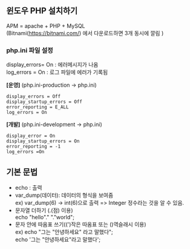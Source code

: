 ## 윈도우 PHP 설치하기  
APM = apache + PHP + MySQL  
(Bitnami(https://bitnami.com/) 에서 다운로드하면 3개 동시에 깔림 )  

### php.ini 파일 설정  
display_errors= On : 에러메시지가 나옴  
log_errors = On : 로그 파일에 에러가 기록됨  
  
**[운영]** (php.ini-production -> php.ini)  
```
display_errors = Off  
display_startup_errors = Off  
error_reporting = E_ALL  
log_errors = On  
```

**[개발]** (php.ini-development -> php.ini)  
```
display_error = On
display_startup_errors = On
error_reporting = -1
log_errors =On
```  

## 기본 문법  
- echo : 출력  
- var_dump(데이터): 데이터의 형식을 보여줌  
  ex) var_dump(6) -> int(6)으로 출력 => Integer 정수라는 것을 알 수 있음.  
- 문자열 더하기  (.(점) 이용)  
  echo "hello"." "."world";  
- 문자 안에 따옴표 쓰기((')작은 따옴표 또는 (\)역슬래시 이용)  
  ex) echo "그는 \"안녕하세요\" 라고 말했다";  
      echo '그는 "안녕하세요"라고 말했다';
